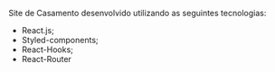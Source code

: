 Site de Casamento desenvolvido utilizando as seguintes tecnologias: 

- React.js;
- Styled-components;
- React-Hooks;
- React-Router
